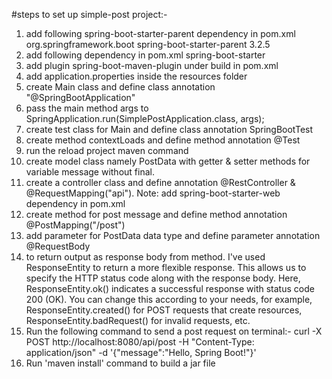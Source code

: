 #steps to set up simple-post project:-
1) add following spring-boot-starter-parent dependency in pom.xml
   <parent>
   <groupId>org.springframework.boot</groupId>
   <artifactId>spring-boot-starter-parent</artifactId>
   <version>3.2.5</version>
   <relativePath/> <!-- lookup parent from repository -->
   </parent>
2) add following dependency in pom.xml
   spring-boot-starter
3) add plugin spring-boot-maven-plugin under build in pom.xml
4) add application.properties inside the resources folder
5) create Main class and define class annotation "@SpringBootApplication"
6) pass the main method args to SpringApplication.run(SimplePostApplication.class, args);
7) create test class for Main and define class annotation SpringBootTest
8) create method contextLoads and define method annotation @Test
9) run the reload project maven command
10) create model class namely PostData with getter & setter methods for variable message without final.
11) create a controller class and define annotation @RestController & @RequestMapping("api"). Note: add spring-boot-starter-web dependency in pom.xml
12) create method for post message and define method annotation @PostMapping("/post")
13) add parameter for PostData data type and define parameter annotation @RequestBody
14) to return output as response body from method. I've used ResponseEntity to return a 
more flexible response. This allows us to specify the HTTP status code along with the response body. 
Here, ResponseEntity.ok() indicates a successful response with status code 200 (OK). You can change 
this according to your needs, for example, ResponseEntity.created() for POST requests that create resources,
ResponseEntity.badRequest() for invalid requests, etc.
15) Run the  following command to send a post request on terminal:-
    curl -X POST http://localhost:8080/api/post -H "Content-Type: application/json" -d '{"message":"Hello, Spring Boot!"}'
16) Run 'maven install' command to build a jar file
